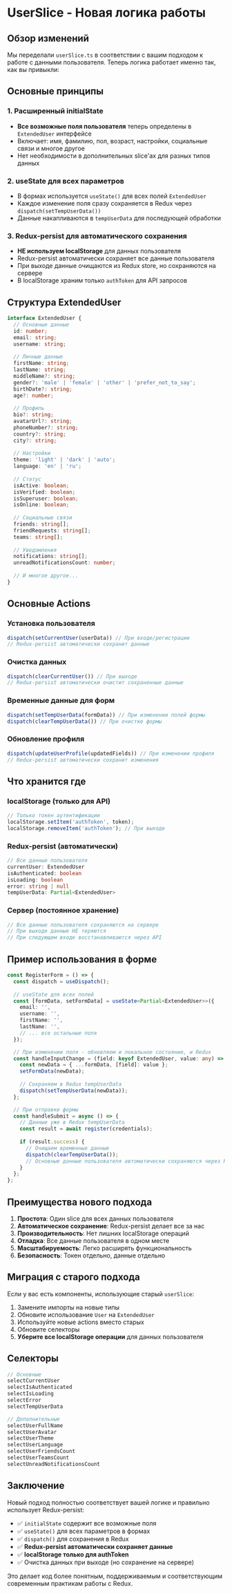 # UserSlice - Новая логика работы

## Обзор изменений

Мы переделали `userSlice.ts` в соответствии с вашим подходом к работе с данными пользователя. Теперь логика работает именно так, как вы привыкли:

## Основные принципы

### 1. Расширенный initialState
- **Все возможные поля пользователя** теперь определены в `ExtendedUser` интерфейсе
- Включает: имя, фамилию, пол, возраст, настройки, социальные связи и многое другое
- Нет необходимости в дополнительных slice'ах для разных типов данных

### 2. useState для всех параметров
- В формах используется `useState()` для всех полей `ExtendedUser`
- Каждое изменение поля сразу сохраняется в Redux через `dispatch(setTempUserData())`
- Данные накапливаются в `tempUserData` для последующей обработки

### 3. Redux-persist для автоматического сохранения
- **НЕ используем localStorage** для данных пользователя
- Redux-persist автоматически сохраняет все данные пользователя
- При выходе данные очищаются из Redux store, но сохраняются на сервере
- В localStorage храним только `authToken` для API запросов

## Структура ExtendedUser

```typescript
interface ExtendedUser {
  // Основные данные
  id: number;
  email: string;
  username: string;
  
  // Личные данные
  firstName: string;
  lastName: string;
  middleName?: string;
  gender?: 'male' | 'female' | 'other' | 'prefer_not_to_say';
  birthDate?: string;
  age?: number;
  
  // Профиль
  bio?: string;
  avatarUrl?: string;
  phoneNumber?: string;
  country?: string;
  city?: string;
  
  // Настройки
  theme: 'light' | 'dark' | 'auto';
  language: 'en' | 'ru';
  
  // Статус
  isActive: boolean;
  isVerified: boolean;
  isSuperuser: boolean;
  isOnline: boolean;
  
  // Социальные связи
  friends: string[];
  friendRequests: string[];
  teams: string[];
  
  // Уведомления
  notifications: string[];
  unreadNotificationsCount: number;
  
  // И многое другое...
}
```

## Основные Actions

### Установка пользователя
```typescript
dispatch(setCurrentUser(userData)) // При входе/регистрации
// Redux-persist автоматически сохранит данные
```

### Очистка данных
```typescript
dispatch(clearCurrentUser()) // При выходе
// Redux-persist автоматически очистит сохраненные данные
```

### Временные данные для форм
```typescript
dispatch(setTempUserData(formData)) // При изменении полей формы
dispatch(clearTempUserData()) // При очистке формы
```

### Обновление профиля
```typescript
dispatch(updateUserProfile(updatedFields)) // При изменении профиля
// Redux-persist автоматически сохранит изменения
```

## Что хранится где

### localStorage (только для API)
```typescript
// Только токен аутентификации
localStorage.setItem('authToken', token);
localStorage.removeItem('authToken'); // При выходе
```

### Redux-persist (автоматически)
```typescript
// Все данные пользователя
currentUser: ExtendedUser
isAuthenticated: boolean
isLoading: boolean
error: string | null
tempUserData: Partial<ExtendedUser>
```

### Сервер (постоянное хранение)
```typescript
// Все данные пользователя сохраняются на сервере
// При выходе данные НЕ теряются
// При следующем входе восстанавливаются через API
```

## Пример использования в форме

```typescript
const RegisterForm = () => {
  const dispatch = useDispatch();
  
  // useState для всех полей
  const [formData, setFormData] = useState<Partial<ExtendedUser>>({
    email: '',
    username: '',
    firstName: '',
    lastName: '',
    // ... все остальные поля
  });

  // При изменении поля - обновляем и локальное состояние, и Redux
  const handleInputChange = (field: keyof ExtendedUser, value: any) => {
    const newData = { ...formData, [field]: value };
    setFormData(newData);
    
    // Сохраняем в Redux tempUserData
    dispatch(setTempUserData(newData));
  };

  // При отправке формы
  const handleSubmit = async () => {
    // Данные уже в Redux tempUserData
    const result = await register(credentials);
    
    if (result.success) {
      // Очищаем временные данные
      dispatch(clearTempUserData());
      // Основные данные пользователя автоматически сохраняются через Redux-persist
    }
  };
};
```

## Преимущества нового подхода

1. **Простота**: Один slice для всех данных пользователя
2. **Автоматическое сохранение**: Redux-persist делает все за нас
3. **Производительность**: Нет лишних localStorage операций
4. **Отладка**: Все данные пользователя в одном месте
5. **Масштабируемость**: Легко расширять функциональность
6. **Безопасность**: Токен отдельно, данные отдельно

## Миграция с старого подхода

Если у вас есть компоненты, использующие старый `userSlice`:

1. Замените импорты на новые типы
2. Обновите использование `User` на `ExtendedUser`
3. Используйте новые actions вместо старых
4. Обновите селекторы
5. **Уберите все localStorage операции** для данных пользователя

## Селекторы

```typescript
// Основные
selectCurrentUser
selectIsAuthenticated
selectIsLoading
selectError
selectTempUserData

// Дополнительные
selectUserFullName
selectUserAvatar
selectUserTheme
selectUserLanguage
selectUserFriendsCount
selectUserTeamsCount
selectUnreadNotificationsCount
```

## Заключение

Новый подход полностью соответствует вашей логике и правильно использует Redux-persist:
- ✅ `initialState` содержит все возможные поля
- ✅ `useState()` для всех параметров в формах
- ✅ `dispatch()` для сохранения в Redux
- ✅ **Redux-persist автоматически сохраняет данные**
- ✅ **localStorage только для authToken**
- ✅ Очистка данных при выходе (но сохранение на сервере)

Это делает код более понятным, поддерживаемым и соответствующим современным практикам работы с Redux.
